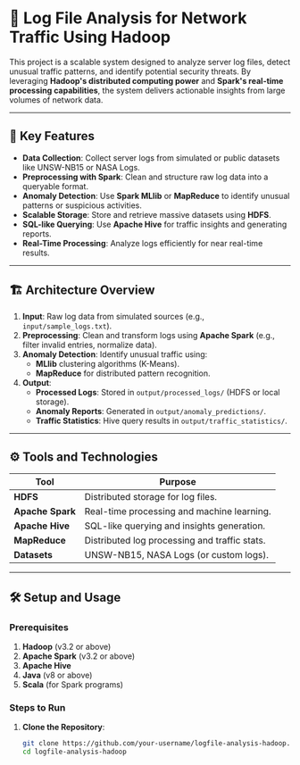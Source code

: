 # 🚀 Log File Analysis for Network Traffic Using Hadoop

This project is a scalable system designed to analyze server log files, detect unusual traffic patterns, and identify potential security threats. By leveraging **Hadoop's distributed computing power** and **Spark's real-time processing capabilities**, the system delivers actionable insights from large volumes of network data.

---

## 🌟 Key Features

- **Data Collection**: Collect server logs from simulated or public datasets like UNSW-NB15 or NASA Logs.
- **Preprocessing with Spark**: Clean and structure raw log data into a queryable format.
- **Anomaly Detection**: Use **Spark MLlib** or **MapReduce** to identify unusual patterns or suspicious activities.
- **Scalable Storage**: Store and retrieve massive datasets using **HDFS**.
- **SQL-like Querying**: Use **Apache Hive** for traffic insights and generating reports.
- **Real-Time Processing**: Analyze logs efficiently for near real-time results.

---

## 🏗️ Architecture Overview

1. **Input**: Raw log data from simulated sources (e.g., `input/sample_logs.txt`).
2. **Preprocessing**: Clean and transform logs using **Apache Spark** (e.g., filter invalid entries, normalize data).
3. **Anomaly Detection**: Identify unusual traffic using:
   - **MLlib** clustering algorithms (K-Means).
   - **MapReduce** for distributed pattern recognition.
4. **Output**:
   - **Processed Logs**: Stored in `output/processed_logs/` (HDFS or local storage).
   - **Anomaly Reports**: Generated in `output/anomaly_predictions/`.
   - **Traffic Statistics**: Hive query results in `output/traffic_statistics/`.

---

## ⚙️ Tools and Technologies

| **Tool**          | **Purpose**                                  |
|--------------------|----------------------------------------------|
| **HDFS**          | Distributed storage for log files.           |
| **Apache Spark**  | Real-time processing and machine learning.   |
| **Apache Hive**   | SQL-like querying and insights generation.   |
| **MapReduce**     | Distributed log processing and traffic stats.|
| **Datasets**      | UNSW-NB15, NASA Logs (or custom logs).       |

---

## 🛠️ Setup and Usage

### Prerequisites
1. **Hadoop** (v3.2 or above)
2. **Apache Spark** (v3.2 or above)
3. **Apache Hive**
4. **Java** (v8 or above)
5. **Scala** (for Spark programs)

### Steps to Run

1. **Clone the Repository**:
   ```bash
   git clone https://github.com/your-username/logfile-analysis-hadoop.git
   cd logfile-analysis-hadoop
